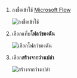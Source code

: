 1. ลงชื่อเข้าใช้ [Microsoft Flow](https://flow.microsoft.com)
   
    ![ลงชื่อเข้าใช้](media/modern-approvals/sign-in.png)
2. เลือกแท็บ**โฟลว์ของฉัน**
   
    ![เลือกโฟลว์ของฉัน](media/modern-approvals/select-my-flows.png)
3. เลือก**สร้างจากว่างเปล่า**
   
    ![สร้างจากว่างเปล่า](media/modern-approvals/blank-template.png)

